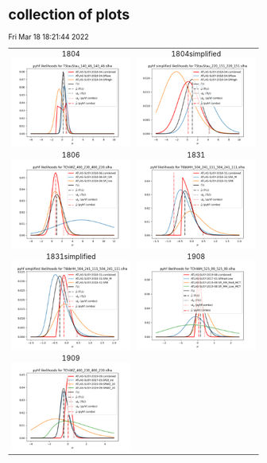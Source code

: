 # collection of plots
Fri Mar 18 18:21:44 2022

|                    |                  |
|:------------------:|:----------------:|
|  1804 ![./combo_1804.png](./combo_1804.png?1647624104.9465702) |  1804simplified ![./combo_1804simplified.png](./combo_1804simplified.png?1647624104.9465702) |
|  1806 ![./combo_1806.png](./combo_1806.png?1647624104.9465702) |  1831 ![./combo_1831.png](./combo_1831.png?1647624104.9465702) |
|  1831simplified ![./combo_1831simplified.png](./combo_1831simplified.png?1647624104.9465702) |  1908 ![./combo_1908.png](./combo_1908.png?1647624104.9465702) |
|  1909 ![./combo_1909.png](./combo_1909.png?1647624104.9465702) 